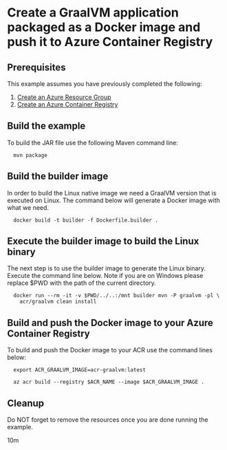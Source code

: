 
# Create a GraalVM application packaged as a Docker image and push it to Azure Container Registry

## Prerequisites

This example assumes you have previously completed the following:

1. [Create an Azure Resource Group](../../group/create/)
1. [Create an Azure Container Registry](../create/)

## Build the example

To build the JAR file use the following Maven command line:

```shell
  mvn package
```

## Build the builder image

In order to build the Linux native image we need a GraalVM version that is 
executed on Linux. The command below will generate a Docker image with what we
need.

```shell
  docker build -t builder -f Dockerfile.builder .
```

## Execute the builder image to build the Linux binary

The next step is to use the builder image to generate the Linux binary. Execute
the command line below. Note if you are on Windows please replace $PWD with the
path of the current directory.

```shell
  docker run --rm -it -v $PWD/../..:/mnt builder mvn -P graalvm -pl \
    acr/graalvm clean install  
```

## Build and push the Docker image to your Azure Container Registry

To build and push the Docker image to your ACR use the command lines below:

```shell
  export ACR_GRAALVM_IMAGE=acr-graalvm:latest

  az acr build --registry $ACR_NAME --image $ACR_GRAALVM_IMAGE .
```

## Cleanup

Do NOT forget to remove the resources once you are done running the example.

10m
